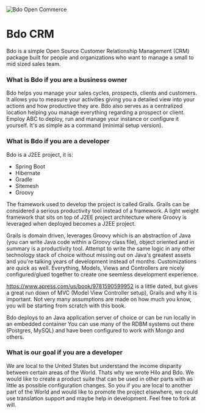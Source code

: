 ![Bdo Open Commerce](http://openabc.xyz/images/seal-icon.png)

# Bdo CRM

Bdo is a simple Open Source Customer Relationship Management (CRM) package built for people and organizations who want to manage a small to mid sized sales team.

### What is Bdo if you are a business owner

Bdo helps you manage your sales cycles, prospects, clients and customers. It allows you to measure your activities giving you a detailed view into your actions and how productive they are. Bdo also serves as a centralized location helping you manage everything regarding a prospect or client. Employ ABC to deploy, run and manage your instance or configure it yourself. It's as simple as a command (minimal setup version).

### What is Bdo if you are a developer

Bdo is a J2EE project, it is:

* Spring Boot
* Hibernate
* Gradle
* Sitemesh
* Groovy

The framework used to develop the project is called Grails. Grails can be considered a serious productivity tool instead of a framework. A light weight framework that sits on top of J2EE project architecture where Groovy is leveraged when deployed becomes a J2EE project.

Grails is domain driven, leverages Groovy which is an abstraction of Java (you can write Java code within a Groovy class file), object oriented and in summary is a productivity tool. Attempt to write the same logic in any other technology stack of choice without missing out on Java's greatest assets and you're talking years of development instead of months. Customizations are quick as well. Everything, Models, Views and Controllers are nicely configured/glued together to create one seemless development experience.

https://www.apress.com/us/book/9781590599952 is a little dated, but gives a great run down of MVC (Model View Controller setup), Grails and why it is important. Not very many assumptions are made on how much you know, you will be starting from scratch with this book.

Bdo deploys to an Java application server of choice or can be run locally in an embedded container
You can use many of the RDBM systems out there (Postgres, MySQL) and have been configured to work with Mongo and others.


### What is our goal if you are a developer

We are local to the United States but understand the income disparity between certain areas of the World. Thats why we wrote Hilo and Bdo. We would like to create a product suite that can be used in other parts with as little as possible configuration changes. So you if you are local to another part of the World and would like to promote the project elsewhere, we could use translation support and maybe help in development. Feel free to fork at will.

